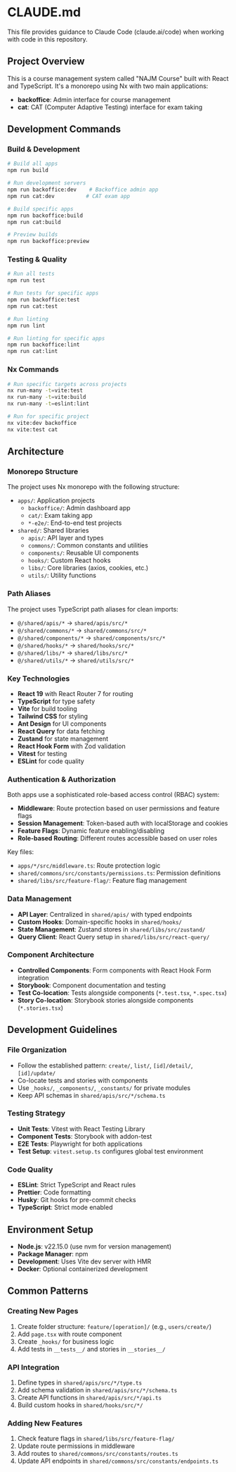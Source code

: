 # CLAUDE.md

This file provides guidance to Claude Code (claude.ai/code) when working with code in this repository.

## Project Overview

This is a course management system called "NAJM Course" built with React and TypeScript. It's a monorepo using Nx with two main applications:

- **backoffice**: Admin interface for course management
- **cat**: CAT (Computer Adaptive Testing) interface for exam taking

## Development Commands

### Build & Development
```bash
# Build all apps
npm run build

# Run development servers
npm run backoffice:dev    # Backoffice admin app
npm run cat:dev          # CAT exam app

# Build specific apps
npm run backoffice:build
npm run cat:build

# Preview builds
npm run backoffice:preview
```

### Testing & Quality
```bash
# Run all tests
npm run test

# Run tests for specific apps
npm run backoffice:test
npm run cat:test

# Run linting
npm run lint

# Run linting for specific apps
npm run backoffice:lint
npm run cat:lint
```

### Nx Commands
```bash
# Run specific targets across projects
nx run-many -t=vite:test
nx run-many -t=vite:build
nx run-many -t=eslint:lint

# Run for specific project
nx vite:dev backoffice
nx vite:test cat
```

## Architecture

### Monorepo Structure

The project uses Nx monorepo with the following structure:

- `apps/`: Application projects
  - `backoffice/`: Admin dashboard app
  - `cat/`: Exam taking app
  - `*-e2e/`: End-to-end test projects
- `shared/`: Shared libraries
  - `apis/`: API layer and types
  - `commons/`: Common constants and utilities
  - `components/`: Reusable UI components
  - `hooks/`: Custom React hooks
  - `libs/`: Core libraries (axios, cookies, etc.)
  - `utils/`: Utility functions

### Path Aliases

The project uses TypeScript path aliases for clean imports:
- `@/shared/apis/*` → `shared/apis/src/*`
- `@/shared/commons/*` → `shared/commons/src/*`
- `@/shared/components/*` → `shared/components/src/*`
- `@/shared/hooks/*` → `shared/hooks/src/*`
- `@/shared/libs/*` → `shared/libs/src/*`
- `@/shared/utils/*` → `shared/utils/src/*`

### Key Technologies

- **React 19** with React Router 7 for routing
- **TypeScript** for type safety
- **Vite** for build tooling
- **Tailwind CSS** for styling
- **Ant Design** for UI components
- **React Query** for data fetching
- **Zustand** for state management
- **React Hook Form** with Zod validation
- **Vitest** for testing
- **ESLint** for code quality

### Authentication & Authorization

Both apps use a sophisticated role-based access control (RBAC) system:

- **Middleware**: Route protection based on user permissions and feature flags
- **Session Management**: Token-based auth with localStorage and cookies
- **Feature Flags**: Dynamic feature enabling/disabling
- **Role-based Routing**: Different routes accessible based on user roles

Key files:
- `apps/*/src/middleware.ts`: Route protection logic
- `shared/commons/src/constants/permissions.ts`: Permission definitions
- `shared/libs/src/feature-flag/`: Feature flag management

### Data Management

- **API Layer**: Centralized in `shared/apis/` with typed endpoints
- **Custom Hooks**: Domain-specific hooks in `shared/hooks/`
- **State Management**: Zustand stores in `shared/libs/src/zustand/`
- **Query Client**: React Query setup in `shared/libs/src/react-query/`

### Component Architecture

- **Controlled Components**: Form components with React Hook Form integration
- **Storybook**: Component documentation and testing
- **Test Co-location**: Tests alongside components (`*.test.tsx`, `*.spec.tsx`)
- **Story Co-location**: Storybook stories alongside components (`*.stories.tsx`)

## Development Guidelines

### File Organization

- Follow the established pattern: `create/`, `list/`, `[id]/detail/`, `[id]/update/`
- Co-locate tests and stories with components
- Use `_hooks/`, `_components/`, `_constants/` for private modules
- Keep API schemas in `shared/apis/src/*/schema.ts`

### Testing Strategy

- **Unit Tests**: Vitest with React Testing Library
- **Component Tests**: Storybook with addon-test
- **E2E Tests**: Playwright for both applications
- **Test Setup**: `vitest.setup.ts` configures global test environment

### Code Quality

- **ESLint**: Strict TypeScript and React rules
- **Prettier**: Code formatting
- **Husky**: Git hooks for pre-commit checks
- **TypeScript**: Strict mode enabled

## Environment Setup

- **Node.js**: v22.15.0 (use nvm for version management)
- **Package Manager**: npm
- **Development**: Uses Vite dev server with HMR
- **Docker**: Optional containerized development

## Common Patterns

### Creating New Pages
1. Create folder structure: `feature/[operation]/` (e.g., `users/create/`)
2. Add `page.tsx` with route component
3. Create `_hooks/` for business logic
4. Add tests in `__tests__/` and stories in `__stories__/`

### API Integration
1. Define types in `shared/apis/src/*/type.ts`
2. Add schema validation in `shared/apis/src/*/schema.ts`
3. Create API functions in `shared/apis/src/*/api.ts`
4. Build custom hooks in `shared/hooks/src/*/`

### Adding New Features
1. Check feature flags in `shared/libs/src/feature-flag/`
2. Update route permissions in middleware
3. Add routes to `shared/commons/src/constants/routes.ts`
4. Update API endpoints in `shared/commons/src/constants/endpoints.ts`